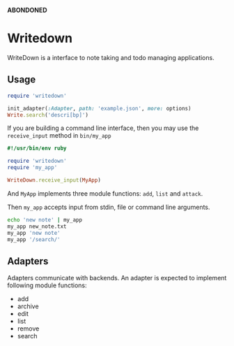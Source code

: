 **ABONDONED**

# Writedown

WriteDown is a interface to note taking and todo managing applications.

## Usage

```ruby
require 'writedown'

init_adapter(:Adapter, path: 'example.json', more: options)
Write.search('descri[bp]')
```

If you are building a command line interface, then you may use the
`receive_input` method in `bin/my_app`

```ruby
#!/usr/bin/env ruby

require 'writedown'
require 'my_app'

WriteDown.receive_input(MyApp)
```

And `MyApp` implements three module functions: `add`, `list` and `attack`.

Then `my_app` accepts input from stdin, file or command line arguments.

```sh
echo 'new note' | my_app
my_app new_note.txt
my_app 'new note'
my_app '/search/'
```

## Adapters

Adapters communicate with backends. An adapter is expected to implement following module functions:

- add
- archive
- edit
- list
- remove
- search
